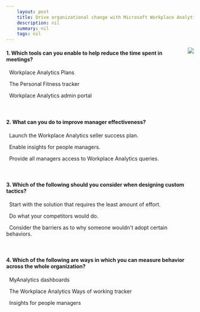 ```yaml
---
    layout: post
    title: Drive organizational change with Microsoft Workplace Analytics and MyAnalytics 
    description: nil
    summary: nil
    tags: nil
---
```



 <a target="_blank" href="https://docs.microsoft.com/en-us/learn/modules/workplace-analytics-ways-working-action/knowledge-check/"><i class="fas fa-external-link-alt"></i> </a>
 <img align="right" src="https://docs.microsoft.com/en-us/learn/achievements/drive-organizational-change-with-microsoft-workplace-analytics.svg">
####  1. Which tools can you enable to help reduce the time spent in meetings?


<i class='fas fa-check-square' style='color: Dodgerblue;'></i> &nbsp;&nbsp;Workplace Analytics Plans

<i class='far fa-square'></i> &nbsp;&nbsp;The Personal Fitness tracker

<i class='far fa-square'></i> &nbsp;&nbsp;Workplace Analytics admin portal
<br />
<br />
<br />

####  2. What can you do to improve manager effectiveness?


<i class='far fa-square'></i> &nbsp;&nbsp;Launch the Workplace Analytics seller success plan.

<i class='fas fa-check-square' style='color: Dodgerblue;'></i> &nbsp;&nbsp;Enable insights for people managers.

<i class='far fa-square'></i> &nbsp;&nbsp;Provide all managers access to Workplace Analytics queries.
<br />
<br />
<br />

####  3. Which of the following should you consider when designing custom tactics?


<i class='far fa-square'></i> &nbsp;&nbsp;Start with the solution that requires the least amount of effort.

<i class='far fa-square'></i> &nbsp;&nbsp;Do what your competitors would do.

<i class='fas fa-check-square' style='color: Dodgerblue;'></i> &nbsp;&nbsp;Consider the barriers as to why someone wouldn't adopt certain behaviors.
<br />
<br />
<br />

####  4. Which of the following are ways in which you can measure behavior across the whole organization?


<i class='far fa-square'></i> &nbsp;&nbsp;MyAnalytics dashboards

<i class='fas fa-check-square' style='color: Dodgerblue;'></i> &nbsp;&nbsp;The Workplace Analytics Ways of working tracker

<i class='far fa-square'></i> &nbsp;&nbsp;Insights for people managers
<br />
<br />
<br />
